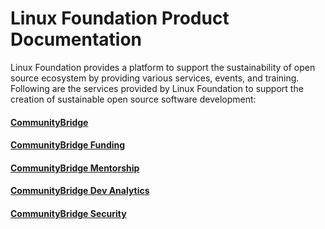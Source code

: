 # Linux Foundation Product Documentation

Linux Foundation provides a platform to support the sustainability of open source ecosystem by providing various services, events, and training. Following are the services provided by Linux Foundation to support the creation of sustainable open source software development:

#### ​[CommunityBridge](communitybridge-account/)​

#### ​[CommunityBridge Funding](communitybridge-funding/)​

#### ​[CommunityBridge Mentorship](communitybridge-mentorship/)​

#### ​[CommunityBridge Dev Analytics](communitybridge-dev-analytics/)​

#### ​[CommunityBridge Security](communitybridge-security/)​

